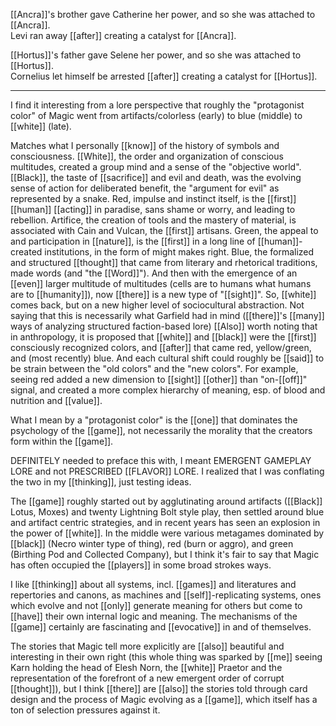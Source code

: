 [[Ancra]]'s brother gave Catherine her power, and so she was attached to [[Ancra]].  
Levi ran away [[after]] creating a catalyst for [[Ancra]].  
  
[[Hortus]]'s father gave Selene her power, and so she was attached to [[Hortus]].  
Cornelius let himself be arrested [[after]] creating a catalyst for [[Hortus]].

* * *
I find it interesting from a lore perspective that roughly the "protagonist color" of Magic went from artifacts/colorless (early) to blue (middle) to [[white]] (late).

Matches what I personally [[know]] of the history of symbols and consciousness. [[White]], the order and organization of conscious multitudes, created a group mind and a sense of the "objective world". [[Black]], the taste of [[sacrifice]] and evil and death, was the evolving sense of action for deliberated benefit, the "argument for evil" as represented by a snake. Red, impulse and instinct itself, is the [[first]] [[human]] [[acting]] in paradise, sans shame or worry, and leading to rebellion. Artifice, the creation of tools and the mastery of material, is associated with Cain and Vulcan, the [[first]] artisans. Green, the appeal to and participation in [[nature]], is the [[first]] in a long line of [[human]]-created institutions, in the form of might makes right. Blue, the formalized and structured [[thought]] that came from literary and rhetorical traditions, made words (and "the [[Word]]"). And then with the emergence of an [[even]] larger multitude of multitudes (cells are to humans what humans are to [[humanity]]), now [[there]] is a new type of "[[sight]]". So, [[white]] comes back, but on a new higher level of sociocultural abstraction. Not saying that this is necessarily what Garfield had in mind ([[there]]'s [[many]] ways of analyzing structured faction-based lore) [[Also]] worth noting that in anthropology, it is proposed that [[white]] and [[black]] were the [[first]] consciously recognized colors, and [[after]] that came red, yellow/green, and (most recently) blue. And each cultural shift could roughly be [[said]] to be strain between the "old colors" and the "new colors". For example, seeing red added a new dimension to [[sight]] [[other]] than "on-[[off]]" signal, and created a more complex hierarchy of meaning, esp. of blood and nutrition and [[value]]. 

What I mean by a "protagonist color" is the [[one]] that dominates the psychology of the [[game]], not necessarily the morality that the creators form within the [[game]].

DEFINITELY needed to preface this with, I meant EMERGENT GAMEPLAY LORE and not PRESCRIBED [[FLAVOR]] LORE. I realized that I was conflating the two in my [[thinking]], just testing ideas.

The [[game]] roughly started out by agglutinating around artifacts ([[Black]] Lotus, Moxes) and twenty Lightning Bolt style play, then settled around blue and artifact centric strategies, and in recent years has seen an explosion in the power of [[white]]. In the middle were various metagames dominated by [[black]] (Necro winter type of thing), red (burn or aggro), and green (Birthing Pod and Collected Company), but I think it's fair to say that Magic has often occupied the [[players]] in some broad strokes ways.

I like [[thinking]] about all systems, incl. [[games]] and literatures and repertories and canons, as machines and [[self]]-replicating systems, ones which evolve and not [[only]] generate meaning for others but come to [[have]] their own internal logic and meaning. The mechanisms of the [[game]] certainly are fascinating and [[evocative]] in and of themselves.

The stories that Magic tell more explicitly are [[also]] beautiful and interesting in their own right (this whole thing was sparked by [[me]] seeing Karn holding the head of Elesh Norn, the [[white]] Praetor and the representation of the forefront of a new emergent order of corrupt [[thought]]), but I think [[there]] are [[also]] the stories told through card design and the process of Magic evolving as a [[game]], which itself has a ton of selection pressures against it.